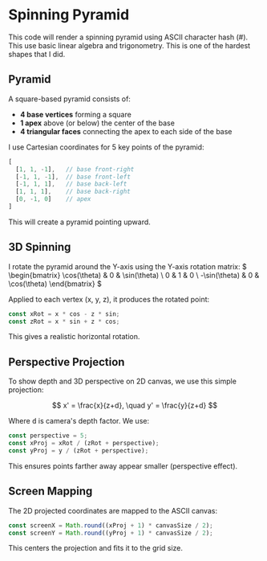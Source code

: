 # Spinning Pyramid
This code will render a spinning pyramid using ASCII character hash (#). This use basic linear algebra and trigonometry. This is one of the hardest shapes that I did.

## Pyramid
A square-based pyramid consists of:

- **4 base vertices** forming a square
- **1 apex** above (or below) the center of the base
- **4 triangular faces** connecting the apex to each side of the base

I use Cartesian coordinates for 5 key points of the pyramid:

```js
[
  [1, 1, -1],   // base front-right
  [-1, 1, -1],  // base front-left
  [-1, 1, 1],   // base back-left
  [1, 1, 1],    // base back-right
  [0, -1, 0]    // apex
]
```
This will create a pyramid pointing upward.

## 3D Spinning
I rotate the pyramid around the Y-axis using the Y-axis rotation matrix:
$ \begin{bmatrix} \cos(\theta) & 0 & \sin(\theta) \\ 0 & 1 & 0 \\ -\sin(\theta) & 0 & \cos(\theta) \end{bmatrix} $

Applied to each vertex (x, y, z), it produces the rotated point:

```js
const xRot = x * cos - z * sin;
const zRot = x * sin + z * cos;
```
This gives a realistic horizontal rotation.

## Perspective Projection

To show depth and 3D perspective on 2D canvas, we use this simple projection:

$$ x' = \frac{x}{z+d}, \quad y' = \frac{y}{z+d} $$

Where <kbd>d</kbd> is camera's depth factor. We use:

```js
const perspective = 5;
const xProj = xRot / (zRot + perspective);
const yProj = y / (zRot + perspective);
```

This ensures points farther away appear smaller (perspective effect).

## Screen Mapping
The 2D projected coordinates are mapped to the ASCII canvas:

```js
const screenX = Math.round((xProj + 1) * canvasSize / 2);
const screenY = Math.round((yProj + 1) * canvasSize / 2);
```
This centers the projection and fits it to the grid size.
